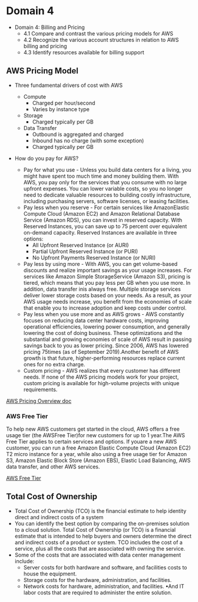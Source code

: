 # Domain 4

* Domain 4: Billing and Pricing
  * 4.1 Compare and contrast the various pricing models for AWS
  * 4.2 Recognize the various account structures in relation to AWS billing and pricing
  * 4.3 Identify resources available for billing support

## AWS Pricing Model
* Three fundamental drivers of cost with AWS
   * Compute
      * Charged per hour/second
      * Varies by instance type 
   * Storage
      * Charged typically per GB 
   * Data Transfer 
      * Outbound is aggregated and charged
      * Inbound has no charge (with some exception)
      * Charged typically per GB

* How do you pay for AWS?
   * Pay for what you use - Unless you build data centers for a living, you might have spent too much time and money building them. With AWS, you pay only for the services that you consume with no large upfront expenses. You can lower variable costs, so you no longer need to dedicate valuable resources to building costly infrastructure, including purchasing servers, software licenses, or leasing facilities.
   * Pay less when you reserve - For certain services like AmazonElastic Compute Cloud (Amazon EC2) and Amazon Relational Database Service (Amazon RDS), you can invest in reserved capacity. With Reserved Instances, you can save up to 75 percent over equivalent on-demand capacity. Reserved Instances are available in three options:
      *  All Upfront Reserved Instance (or AURI)
      *  Partial Upfront Reserved Instance (or PURI)
      *  No Upfront Payments Reserved Instance (or NURI)
   * Pay less by using more - With AWS, you can get volume-based discounts and realize important savings as your usage increases. For services like Amazon Simple StorageService (Amazon S3), pricing is tiered, which means that you pay less per GB when you use more. In addition, data transfer inis always free. Multiple storage services deliver lower storage costs based on your needs. As a result, as your AWS usage needs increase, you benefit from the economies of scale that enable you to increase adoption and keep costs under control.
   * Pay less when you use more and as AWS grows - AWS constantly focuses on reducing data center hardware costs, improving operational efficiencies, lowering power consumption, and generally lowering the cost of doing business. These optimizations and the substantial and growing economies of scale of AWS result in passing savings back to you as lower pricing. Since 2006, AWS has lowered pricing 75times (as of September 2019).Another benefit of AWS growth is that future, higher-performing resources replace current ones for no extra charge.
   * Custom pricing - AWS realizes that every customer has different needs. If none of the AWS pricing models work for your project, custom pricing is available for high-volume projects with unique requirements.

[AWS Pricing Overview doc](https://d0.awsstatic.com/whitepapers/aws_pricing_overview.pdf)

### AWS Free Tier
To help new AWS customers get started in the cloud, AWS offers a free usage tier (the AWSFree Tier)for new customers for up to 1 year.The AWS Free Tier applies to certain services and options. If youare a new AWS customer, you can run a free Amazon Elastic Compute Cloud (Amazon EC2) T2 micro instance for a year, while also using a free usage tier for Amazon S3, Amazon Elastic Block Store (Amazon EBS), Elastic Load Balancing, AWS data transfer, and other AWS services.

[AWS Free Tier](https://aws.amazon.com/free/?all-free-tier.sort-by=item.additionalFields.SortRank&all-free-tier.sort-order=asc&awsf.Free%20Tier%20Types=*all&awsf.Free%20Tier%20Categories=*all)

## Total Cost of Ownership
* Total Cost of Ownership (TCO) is the financial estimate to help identity direct and indirect costs of a system
* You can identify the best option by comparing the on-premises solution to a cloud solution. Total Cost of Ownership (or TCO) is a financial estimate that is intended to help buyers and owners determine the direct and indirect costs of a product or system. TCO includes the cost of a service, plus all the costs that are associated with owning the service. 
* Some of the costs that are associated with data center management include: 
   * Server costs for both hardware and software, and facilities costs to house the equipment. 
   * Storage costs for the hardware, administration, and facilities. 
   * Network costs for hardware, administration, and facilities. •And IT labor costs that are required to administer the entire solution.


